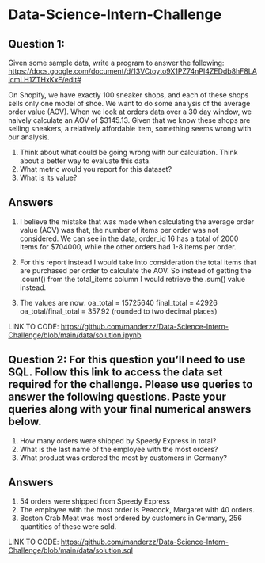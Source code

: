 # Data-Science-Intern-Challenge

## Question 1:
Given some sample data, write a program to answer the following: https://docs.google.com/document/d/13VCtoyto9X1PZ74nPI4ZEDdb8hF8LAlcmLH1ZTHxKxE/edit#

On Shopify, we have exactly 100 sneaker shops, and each of these shops sells only one model of shoe. We want to do some analysis of the average order value (AOV). When we look at orders data over a 30 day window, we naively calculate an AOV of $3145.13. Given that we know these shops are selling sneakers, a relatively affordable item, something seems wrong with our analysis. 

1. Think about what could be going wrong with our calculation. Think about a better way to evaluate this data. 
2. What metric would you report for this dataset?
3. What is its value?

## Answers
1. I believe the mistake that was made when calculating the average order value (AOV) was that, the number of items per order was not considered. We can see in the data, order_id 16 has a total of 2000 items for $704000, while the other orders had 1-8 items per order.

2. For this report instead I would take into consideration the total items that are purchased per order to calculate the AOV. So instead of getting the .count() from the total_items column I would retrieve the .sum() value instead.

3. The values are now:
oa_total = 15725640
final_total = 42926
oa_total/final_total = 357.92 (rounded to two decimal places)

LINK TO CODE: https://github.com/manderzz/Data-Science-Intern-Challenge/blob/main/data/solution.ipynb


## Question 2: For this question you’ll need to use SQL. Follow this link to access the data set required for the challenge. Please use queries to answer the following questions. Paste your queries along with your final numerical answers below.

1. How many orders were shipped by Speedy Express in total?
2. What is the last name of the employee with the most orders?
3. What product was ordered the most by customers in Germany?

## Answers
1. 54 orders were shipped from Speedy Express
2. The employee with the most order is Peacock, Margaret with 40 orders.
3. Boston Crab Meat was most ordered by customers in Germany, 256 quantities of these were sold. 

LINK TO CODE: https://github.com/manderzz/Data-Science-Intern-Challenge/blob/main/data/solution.sql

